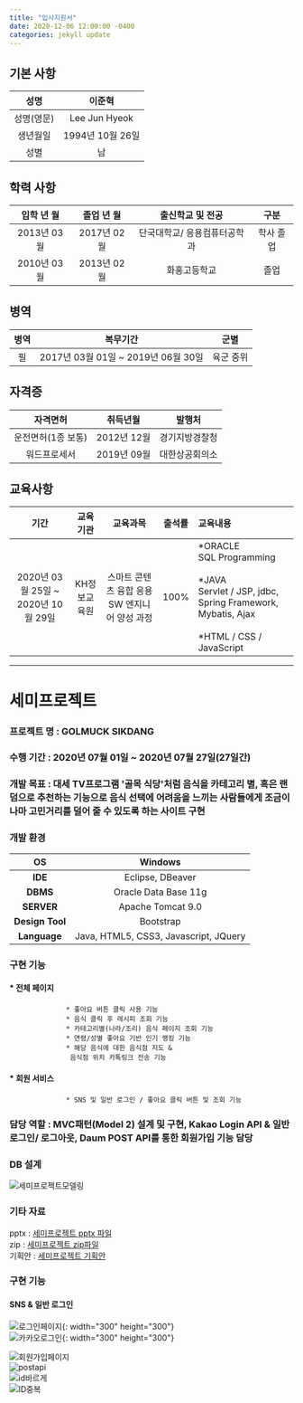```yaml
---
title: "입사지원서"
date: 2020-12-06 12:00:00 -0400
categories: jekyll update
---
```


## 기본 사항

성명  | 이준혁 
:-------------: | :-------------:
성명(영문) | Lee Jun Hyeok
생년월일  | 1994년 10월 26일 
성별  | 남

## 학력 사항

입학 년 월  | 졸업 년 월 | 출신학교 및 전공 | 구분 
:-------------: | :-------------: | :-------------: | :-------------:
2013년 03월 | 2017년 02월 | 단국대학교/ 응용컴퓨터공학과 | 학사 졸업
2010년 03월 | 2013년 02월 | 화홍고등학교                | 졸업  

## 병역

병역  | 복무기간 | 군별
:-------------: | :-------------: | :-------------: 
필 | 2017년 03월 01일 ~ 2019년 06월 30일 | 육군 중위

## 자격증

자격면허  | 취득년월 | 발행처
:-------------: | :-------------: | :-------------: 
운전면허(1종 보통) | 2012년 12월 | 경기지방경찰청
워드프로세서 | 2019년 09월 | 대한상공회의소

## 교육사항

기간  | 교육기관 | 교육과목 | 출석률 | 교육내용
:-------------: | :-------------: | :-------------: | :-------------: | :------------- 
2020년 03월 25일 ~ 2020년 10월 29일 | KH정보교육원 | 스마트 콘텐츠 융합 응용 SW 엔지니어 양성 과정 | 100% |*ORACLE <br/>  SQL Programming<br/><br/> *JAVA  <br/>  Servlet / JSP, jdbc, Spring Framework, Mybatis, Ajax  <br/><br/> *HTML / CSS / JavaScript

-------

# 세미프로젝트

### 프로젝트 명 : GOLMUCK SIKDANG

### 수행 기간 : 2020년 07월 01일 ~ 2020년 07월 27일(27일간)

### 개발 목표 : 대세 TV프로그램 '골목 식당'처럼 음식을 카테고리 별, 혹은 랜덤으로 추천하는 기능으로 음식 선택에 어려움을 느끼는 사람들에게 조금이나마 고민거리를 덜어 줄 수 있도록 하는 사이트 구현 <br/>

### 개발 환경

**OS**  | Windows 
:-------------: | :-------------:
**IDE** | Eclipse, DBeaver
**DBMS**  | Oracle Data Base 11g 
**SERVER**  | Apache Tomcat 9.0
**Design Tool**  | Bootstrap
**Language**  | Java, HTML5, CSS3, Javascript, JQuery

### 구현 기능  

####   * 전체 페이지
                  * 좋아요 버튼 클릭 사용 기능
                  * 음식 클릭 후 레시피 조회 기능
                  * 카테고리별(나라/조리) 음식 페이지 조회 기능
                  * 연령/성별 좋아요 기반 인기 랭킹 기능
                  * 해당 음식에 대한 음식점 지도 &
                   음식점 위치 카톡링크 전송 기능

####   * 회원 서비스
                  * SNS 및 일반 로그인 / 좋아요 클릭 버튼 및 조회 기능
              
    
### 담당 역할 : MVC패턴(Model 2) 설계 및 구현, Kakao Login API & 일반 로그인/ 로그아웃, Daum POST API를 통한 회원가입 기능 담당

### DB 설계

![세미프로젝트모델링](/assets/세미프로젝트모델링.PNG)

### 기타 자료

pptx : [세미프로젝트 pptx 파일](https://github.com/whdkwhdk90/whdkwhdk90.github.io/blob/main/assets/PROJECT%20GOLMUCK_-728.pptx) <br/>
zip : [세미프로젝트 zip파일](https://github.com/whdkwhdk90/whdkwhdk90.github.io/blob/main/assets/SEMI_1_REAL_FINISH.zip) <br/>
기획안 : [세미프로젝트 기획안](https://github.com/whdkwhdk90/whdkwhdk90.github.io/blob/main/assets/1%EC%A1%B0_%EA%B8%B0%ED%9A%8D%EC%95%88.txt) <br/>

### 구현 기능

#### SNS & 일반 로그인

![로그인페이지](/assets/로그인페이지.PNG){: width="300" height="300"}  <br/>
![카카오로그인](/assets/카카오로그인.PNG){: width="300" height="300"}  <br/>



![회원가입페이지](/assets/회원가입페이지.PNG) <br/>
![postapi](/assets/postapi.PNG) <br/>
![id바르게](/assets/id바르게.PNG) <br/>
![ID중복](/assets/ID중복.PNG) <br/>


